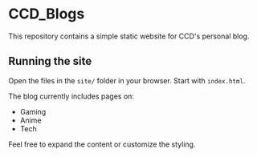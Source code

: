 # CCD_Blogs

This repository contains a simple static website for CCD's personal blog.

## Running the site

Open the files in the `site/` folder in your browser. Start with `index.html`.

The blog currently includes pages on:

- Gaming
- Anime
- Tech

Feel free to expand the content or customize the styling.
